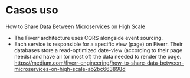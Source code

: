 # Casos uso

 
How to Share Data Between Microservices on High Scale
- The Fiverr architecture uses CQRS alongside event sourcing.
- Each service is responsible for a specific view (page) on Fiverr. Their databases store a read-optimized date-view (according to their page needs) and have all (or most of) the data needed to render the page. 
https://medium.com/fiverr-engineering/how-to-share-data-between-microservices-on-high-scale-ab2bc663898d 




